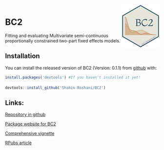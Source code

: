 
<img src='man/figures/logo.png' align="right" height="139" />

<!-- README.md is generated from README.Rmd. Please edit that file -->

# BC2

<!-- badges: start -->
<!-- badges: end -->

Fitting and evaluating Multivariate semi-continuous proportionally
constrained two-part fixed effects models.

## Installation

You can install the released version of BC2 (Version: 0.1.1) from
[github](https://github.com) with:

``` r
install.packages('devtools') #If you haven't installed it yet!

devtools::install_github('Shahin-Roshani/BC2')
```

## Links:

[Repository in github](https://github.com/Shahin-Roshani/BC2)

[Package website for BC2](https://shahin-roshani.github.io/BC2)

[Comprehensive
vignette](https://shahin-roshani.github.io/BC2/articles/BC2.html)

[RPubs article](https://rpubs.com/ShahinRoshani/BC2)
